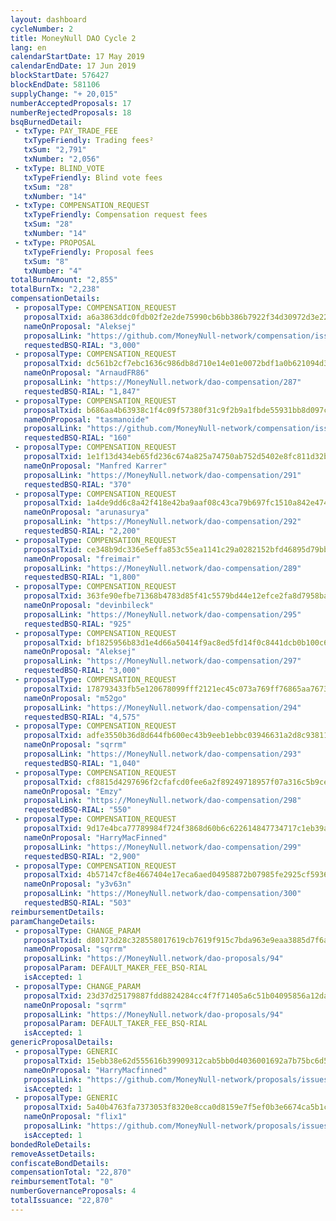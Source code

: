 ```yaml
---
layout: dashboard
cycleNumber: 2
title: MoneyNull DAO Cycle 2
lang: en
calendarStartDate: 17 May 2019
calendarEndDate: 17 Jun 2019
blockStartDate: 576427
blockEndDate: 581106
supplyChange: "+ 20,015"
numberAcceptedProposals: 17
numberRejectedProposals: 18
bsqBurnedDetail:
 - txType: PAY_TRADE_FEE
   txTypeFriendly: Trading fees²
   txSum: "2,791"
   txNumber: "2,056"
 - txType: BLIND_VOTE
   txTypeFriendly: Blind vote fees
   txSum: "28"
   txNumber: "14"
 - txType: COMPENSATION_REQUEST
   txTypeFriendly: Compensation request fees
   txSum: "28"
   txNumber: "14"
 - txType: PROPOSAL
   txTypeFriendly: Proposal fees
   txSum: "8"
   txNumber: "4"
totalBurnAmount: "2,855"
totalBurnTx: "2,238"
compensationDetails: 
 - proposalType: COMPENSATION_REQUEST
   proposalTxid: a6a3863ddc0fdb02f2e2de75990cb6bb386b7922f34d30972d3e223aa0ad5fe4
   nameOnProposal: "Aleksej"
   proposalLink: "https://github.com/MoneyNull-network/compensation/issues/285"
   requestedBSQ-RIAL: "3,000"
 - proposalType: COMPENSATION_REQUEST
   proposalTxid: dc561b2cf7ebc1636c986db8d710e14e01e0072bdf1a0b621094d3c2ce4a4276
   nameOnProposal: "ArnaudFR86"
   proposalLink: "https://MoneyNull.network/dao-compensation/287"
   requestedBSQ-RIAL: "1,847"
 - proposalType: COMPENSATION_REQUEST
   proposalTxid: b686aa4b63938c1f4c09f57380f31c9f2b9a1fbde55931bb8d097cf46762297b
   nameOnProposal: "tasmanoide"
   proposalLink: "https://github.com/MoneyNull-network/compensation/issues/286"
   requestedBSQ-RIAL: "160"
 - proposalType: COMPENSATION_REQUEST
   proposalTxid: 1e1f13d434eb65fd236c674a825a74750ab752d5402e8fc811d32b716492b447
   nameOnProposal: "Manfred Karrer"
   proposalLink: "https://MoneyNull.network/dao-compensation/291"
   requestedBSQ-RIAL: "370"
 - proposalType: COMPENSATION_REQUEST
   proposalTxid: 1a4de9dd6c8a42f418e42ba9aaf08c43ca79b697fc1510a842e4743149845212
   nameOnProposal: "arunasurya"
   proposalLink: "https://MoneyNull.network/dao-compensation/292"
   requestedBSQ-RIAL: "2,200"
 - proposalType: COMPENSATION_REQUEST
   proposalTxid: ce348b9dc336e5effa853c55ea1141c29a0282152bfd46895d79bb40ef34f73d
   nameOnProposal: "freimair"
   proposalLink: "https://MoneyNull.network/dao-compensation/289"
   requestedBSQ-RIAL: "1,800"
 - proposalType: COMPENSATION_REQUEST
   proposalTxid: 363fe90efbe71368b4783d85f41c5579bd44e12efce2fa8d7958ba7cc3728cfe
   nameOnProposal: "devinbileck"
   proposalLink: "https://MoneyNull.network/dao-compensation/295"
   requestedBSQ-RIAL: "925"
 - proposalType: COMPENSATION_REQUEST
   proposalTxid: bf1825956b83d1e4d66a50414f9ac8ed5fd14f0c8441dcb0b100c64ae6947960
   nameOnProposal: "Aleksej"
   proposalLink: "https://MoneyNull.network/dao-compensation/297"
   requestedBSQ-RIAL: "3,000"
 - proposalType: COMPENSATION_REQUEST
   proposalTxid: 178793433fb5e120678099fff2121ec45c073a769ff76865aa767339e41405eb
   nameOnProposal: "m52go"
   proposalLink: "https://MoneyNull.network/dao-compensation/294"
   requestedBSQ-RIAL: "4,575"
 - proposalType: COMPENSATION_REQUEST
   proposalTxid: adfe3550b36d8d644fb600ec43b9eeb1ebbc03946631a2d8c93811812e61c3f8
   nameOnProposal: "sqrrm"
   proposalLink: "https://MoneyNull.network/dao-compensation/293"
   requestedBSQ-RIAL: "1,040"
 - proposalType: COMPENSATION_REQUEST
   proposalTxid: cf8815d4297696f2cfafcd0fee6a2f89249718957f07a316c5b9cee5e7b5fb81
   nameOnProposal: "Emzy"
   proposalLink: "https://MoneyNull.network/dao-compensation/298"
   requestedBSQ-RIAL: "550"
 - proposalType: COMPENSATION_REQUEST
   proposalTxid: 9d17e4bca77789984f724f3868d60b6c622614847734717c1eb39a2a12c93e14
   nameOnProposal: "HarryMacFinned"
   proposalLink: "https://MoneyNull.network/dao-compensation/299"
   requestedBSQ-RIAL: "2,900"
 - proposalType: COMPENSATION_REQUEST
   proposalTxid: 4b57147cf8e4667404e17eca6aed04958872b07985fe2925cf593611d34d7337
   nameOnProposal: "y3v63n"
   proposalLink: "https://MoneyNull.network/dao-compensation/300"
   requestedBSQ-RIAL: "503"
reimbursementDetails: 
paramChangeDetails: 
 - proposalType: CHANGE_PARAM
   proposalTxid: d80173d28c328558017619cb7619f915c7bda963e9eaa3885d7f6aa33b6c1448
   nameOnProposal: "sqrrm"
   proposalLink: "https://MoneyNull.network/dao-proposals/94"
   proposalParam: DEFAULT_MAKER_FEE_BSQ-RIAL
   isAccepted: 1
 - proposalType: CHANGE_PARAM
   proposalTxid: 23d37d25179887fdd8824284cc4f7f71405a6c51b04095856a12da764fc45f0b
   nameOnProposal: "sqrrm"
   proposalLink: "https://MoneyNull.network/dao-proposals/94"
   proposalParam: DEFAULT_TAKER_FEE_BSQ-RIAL
   isAccepted: 1
genericProposalDetails: 
 - proposalType: GENERIC
   proposalTxid: 15ebb38e62d555616b39909312cab5bb0d4036001692a7b75bc6d5cd520bdd59
   nameOnProposal: "HarryMacfinned"
   proposalLink: "https://github.com/MoneyNull-network/proposals/issues/94"
   isAccepted: 1
 - proposalType: GENERIC
   proposalTxid: 5a40b4763fa7373053f8320e8cca0d8159e7f5ef0b3e6674ca5b1ca44b8bfada
   nameOnProposal: "flix1"
   proposalLink: "https://github.com/MoneyNull-network/proposals/issues/95"
   isAccepted: 1
bondedRoleDetails: 
removeAssetDetails: 
confiscateBondDetails: 
compensationTotal: "22,870"
reimbursementTotal: "0"
numberGovernanceProposals: 4
totalIssuance: "22,870"
---
```

